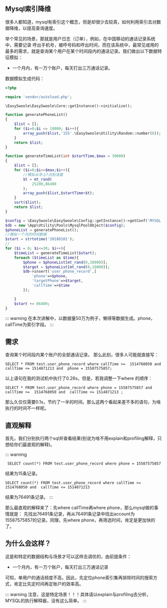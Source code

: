 
## Mysql索引降维
很多人都知道，mysql有索引这个概念，但是却很少去较真，如何利用索引去对数据降维，以提高查询速度。

举个常见的场景，那就是用户日志（订单），例如，在中国移动的通话记录系统中，需要记录
呼出手机号，被呼号码和呼出时间，而在该系统中，最常见或用的最多的需求，就是查询某个用户在某个时间段内的通话记录。我们做出以下数据特征模拟：

- 一个月内，有一万个账户，每天打出三万通话记录。

数据模拟生成代码：
```php
<?php

require 'vendor/autoload.php';

\EasySwoole\EasySwoole\Core::getInstance()->initialize();

function generatePhoneList()
{
    $list = [];
    for ($i=0;$i <= 10000; $i++){
        array_push($list,'155'.\EasySwoole\Utility\Random::number(8));
    }
    return $list;
}

function generateTimeList(int $startTime,$max = 30000)
{
    $list = [];
    for ($i=0;$i<=$max;$i++){
        //模拟从早上7点到凌晨
        $t = mt_rand(
            25200,86400
        );
        array_push($list,$startTime+$t);
    }
    sort($list);
    return $list;
}

$config = \EasySwoole\EasySwoole\Config::getInstance()->getConf('MYSQL');
$db = new \App\Utility\Pools\MysqlPoolObject($config);
$phoneList = generatePhoneList();
//模拟一个月的时间数据
$start = strtotime('20180101');
//
for ($i = 0; $i<=30; $i++){
    $timeList = generateTimeList($start);
    foreach ($timeList as $time){
        $phone = $phoneList[mt_rand(0,10000)];
        $target = $phoneList[mt_rand(0,10000)];
        $db->insert('user_phone_record',[
            'phone'=>$phone,
            'targetPhone'=>$target,
            'callTime'=>$time
        ]);

    }
    $start += 86400;
}
```
::: warning 
在本次讲解中，以数据量50万为例子，懒得等数据生成。phone，callTime为索引字段。
:::



## 需求
查询某个时间段内某个账户的全部通话记录。
那么此刻，很多人可能就直接写：
```
SELECT * FROM test.user_phone_record where callTime >=  1514768050 and  callTime <= 1514871213 and  phone = 15587575857;
```
以上语句在我的测试机中执行了0.26s，但是，若我调整一下where 的顺序：
```
SELECT * FROM test.user_phone_record where phone = 15587575857 and callTime >=  1514768050 and  callTime <= 1514871213 ;
```
那么久仅仅需要0.1s，节约了一半的时间。那么这两个看起来差不多的语句，为啥执行的时间不一样呢。

## 直观解释

首先，我们分别执行两个sql并查看结果(别说为啥不用explain和profiling解释，只想给你们最直观的解释)。

::: warning 
```
 SELECT count(*) FROM test.user_phone_record where phone = 15587575857 
```
结果为15条记录。
```
SELECT count(*) FROM test.user_phone_record where callTime >=  1514768050 and  callTime <= 1514871213 
```
结果为76491条记录。
:::


那么最直观的解释来了：先where callTime再where phone，那么mysql做的事情就是：
先找出76491条记录，再从76491条记录中找出account为15587575857的记录。同理，先where phone，再筛选时间，肯定是更加快的了。


## 为什么会这样？
这是和特定的数据结构与场景才可以这样去调优的，由前提条件：

- 一个月内，有一万个账户，每天打出三万通话记录

可知，单用户的通话频度不高，因此，先定位phone索引集再排除时间的搜索方式，肯定比先定时间再定账户的效率高。

::: warning 
注意，这是特定场景！！！具体请以explain与profiling去分析，MYSQL的执行解释器，没有这么简单。
:::

